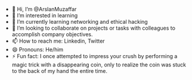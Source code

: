 - 👋 Hi, I’m @ArslanMuzaffar
- 👀 I’m interested in learning
- 🌱 I’m currently learning networking and ethical hacking
- 💞️ I’m looking to collaborate on projects or tasks with colleagues to accomplish company objectives.
- 📫 How to reach me: Linkedin, Twitter
- 😄 Pronouns: He/him
- ⚡ Fun fact: I once attempted to impress your crush by performing a magic trick with a disappearing coin, only to realize the coin was stuck to the back of my hand the entire time.

<!---
ArslanMuzaffar/ArslanMuzaffar is a ✨ special ✨ repository because its `README.md` (this file) appears on your GitHub profile.
You can click the Preview link to take a look at your changes.
--->
